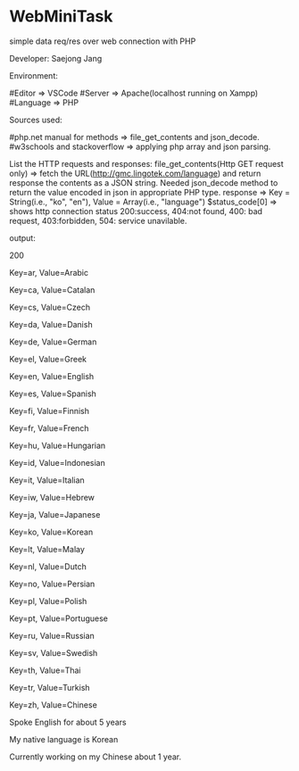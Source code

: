 # WebMiniTask
simple data req/res over web connection with PHP

 Developer: Saejong Jang
 
 Environment: 
 
 #Editor => VSCode
 #Server => Apache(localhost running on Xampp) 
 #Language => PHP

 Sources used:
 
 #php.net manual for methods => file_get_contents and json_decode.
 #w3schools and stackoverflow => applying php array and json parsing.

 List the HTTP requests and responses:
 file_get_contents(Http GET request only) => fetch the URL(http://gmc.lingotek.com/language) and return response the contents as a JSON string.
 Needed json_decode method to return the value encoded in json in appropriate PHP type.
 response => Key = String(i.e., "ko", "en"), Value = Array(i.e., "language")
 $status_code[0] => shows http connection status 200:success, 404:not found, 400: bad request, 403:forbidden, 504: service unavilable.

output:
 
 200
 
Key=ar, Value=Arabic

Key=ca, Value=Catalan

Key=cs, Value=Czech

Key=da, Value=Danish

Key=de, Value=German

Key=el, Value=Greek

Key=en, Value=English

Key=es, Value=Spanish

Key=fi, Value=Finnish

Key=fr, Value=French

Key=hu, Value=Hungarian

Key=id, Value=Indonesian

Key=it, Value=Italian

Key=iw, Value=Hebrew

Key=ja, Value=Japanese

Key=ko, Value=Korean

Key=lt, Value=Malay

Key=nl, Value=Dutch

Key=no, Value=Persian

Key=pl, Value=Polish

Key=pt, Value=Portuguese

Key=ru, Value=Russian

Key=sv, Value=Swedish

Key=th, Value=Thai

Key=tr, Value=Turkish

Key=zh, Value=Chinese
 
 Spoke English for about 5 years
 
 My native language is Korean
 
 Currently working on my Chinese about 1 year.
 
